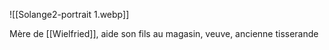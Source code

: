 
![[Solange2-portrait 1.webp]]

Mère de [[Wielfried]], aide son fils au magasin, veuve, ancienne tisserande